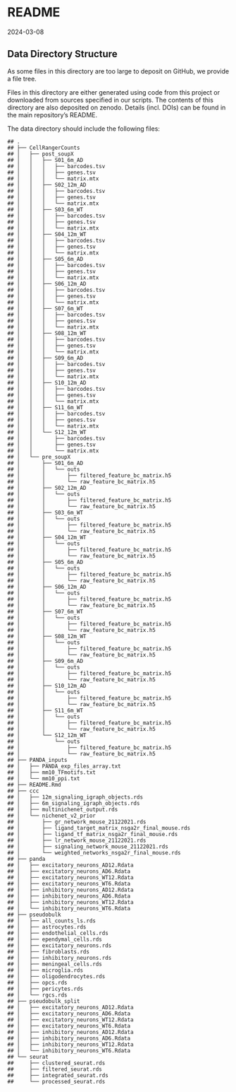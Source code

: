 README
================
2024-03-08

## Data Directory Structure

As some files in this directory are too large to deposit on GitHub, we
provide a file tree.

Files in this directory are either generated using code from this
project or downloaded from sources specified in our scripts. The
contents of this directory are also deposited on zenodo. Details
(incl. DOIs) can be found in the main repository’s README.

The data directory should include the following files:

    ## .
    ## ├── CellRangerCounts
    ## │   ├── post_soupX
    ## │   │   ├── S01_6m_AD
    ## │   │   │   ├── barcodes.tsv
    ## │   │   │   ├── genes.tsv
    ## │   │   │   └── matrix.mtx
    ## │   │   ├── S02_12m_AD
    ## │   │   │   ├── barcodes.tsv
    ## │   │   │   ├── genes.tsv
    ## │   │   │   └── matrix.mtx
    ## │   │   ├── S03_6m_WT
    ## │   │   │   ├── barcodes.tsv
    ## │   │   │   ├── genes.tsv
    ## │   │   │   └── matrix.mtx
    ## │   │   ├── S04_12m_WT
    ## │   │   │   ├── barcodes.tsv
    ## │   │   │   ├── genes.tsv
    ## │   │   │   └── matrix.mtx
    ## │   │   ├── S05_6m_AD
    ## │   │   │   ├── barcodes.tsv
    ## │   │   │   ├── genes.tsv
    ## │   │   │   └── matrix.mtx
    ## │   │   ├── S06_12m_AD
    ## │   │   │   ├── barcodes.tsv
    ## │   │   │   ├── genes.tsv
    ## │   │   │   └── matrix.mtx
    ## │   │   ├── S07_6m_WT
    ## │   │   │   ├── barcodes.tsv
    ## │   │   │   ├── genes.tsv
    ## │   │   │   └── matrix.mtx
    ## │   │   ├── S08_12m_WT
    ## │   │   │   ├── barcodes.tsv
    ## │   │   │   ├── genes.tsv
    ## │   │   │   └── matrix.mtx
    ## │   │   ├── S09_6m_AD
    ## │   │   │   ├── barcodes.tsv
    ## │   │   │   ├── genes.tsv
    ## │   │   │   └── matrix.mtx
    ## │   │   ├── S10_12m_AD
    ## │   │   │   ├── barcodes.tsv
    ## │   │   │   ├── genes.tsv
    ## │   │   │   └── matrix.mtx
    ## │   │   ├── S11_6m_WT
    ## │   │   │   ├── barcodes.tsv
    ## │   │   │   ├── genes.tsv
    ## │   │   │   └── matrix.mtx
    ## │   │   └── S12_12m_WT
    ## │   │       ├── barcodes.tsv
    ## │   │       ├── genes.tsv
    ## │   │       └── matrix.mtx
    ## │   └── pre_soupX
    ## │       ├── S01_6m_AD
    ## │       │   └── outs
    ## │       │       ├── filtered_feature_bc_matrix.h5
    ## │       │       └── raw_feature_bc_matrix.h5
    ## │       ├── S02_12m_AD
    ## │       │   └── outs
    ## │       │       ├── filtered_feature_bc_matrix.h5
    ## │       │       └── raw_feature_bc_matrix.h5
    ## │       ├── S03_6m_WT
    ## │       │   └── outs
    ## │       │       ├── filtered_feature_bc_matrix.h5
    ## │       │       └── raw_feature_bc_matrix.h5
    ## │       ├── S04_12m_WT
    ## │       │   └── outs
    ## │       │       ├── filtered_feature_bc_matrix.h5
    ## │       │       └── raw_feature_bc_matrix.h5
    ## │       ├── S05_6m_AD
    ## │       │   └── outs
    ## │       │       ├── filtered_feature_bc_matrix.h5
    ## │       │       └── raw_feature_bc_matrix.h5
    ## │       ├── S06_12m_AD
    ## │       │   └── outs
    ## │       │       ├── filtered_feature_bc_matrix.h5
    ## │       │       └── raw_feature_bc_matrix.h5
    ## │       ├── S07_6m_WT
    ## │       │   └── outs
    ## │       │       ├── filtered_feature_bc_matrix.h5
    ## │       │       └── raw_feature_bc_matrix.h5
    ## │       ├── S08_12m_WT
    ## │       │   └── outs
    ## │       │       ├── filtered_feature_bc_matrix.h5
    ## │       │       └── raw_feature_bc_matrix.h5
    ## │       ├── S09_6m_AD
    ## │       │   └── outs
    ## │       │       ├── filtered_feature_bc_matrix.h5
    ## │       │       └── raw_feature_bc_matrix.h5
    ## │       ├── S10_12m_AD
    ## │       │   └── outs
    ## │       │       ├── filtered_feature_bc_matrix.h5
    ## │       │       └── raw_feature_bc_matrix.h5
    ## │       ├── S11_6m_WT
    ## │       │   └── outs
    ## │       │       ├── filtered_feature_bc_matrix.h5
    ## │       │       └── raw_feature_bc_matrix.h5
    ## │       └── S12_12m_WT
    ## │           └── outs
    ## │               ├── filtered_feature_bc_matrix.h5
    ## │               └── raw_feature_bc_matrix.h5
    ## ├── PANDA_inputs
    ## │   ├── PANDA_exp_files_array.txt
    ## │   ├── mm10_TFmotifs.txt
    ## │   └── mm10_ppi.txt
    ## ├── README.Rmd
    ## ├── ccc
    ## │   ├── 12m_signaling_igraph_objects.rds
    ## │   ├── 6m_signaling_igraph_objects.rds
    ## │   ├── multinichenet_output.rds
    ## │   └── nichenet_v2_prior
    ## │       ├── gr_network_mouse_21122021.rds
    ## │       ├── ligand_target_matrix_nsga2r_final_mouse.rds
    ## │       ├── ligand_tf_matrix_nsga2r_final_mouse.rds
    ## │       ├── lr_network_mouse_21122021.rds
    ## │       ├── signaling_network_mouse_21122021.rds
    ## │       └── weighted_networks_nsga2r_final_mouse.rds
    ## ├── panda
    ## │   ├── excitatory_neurons_AD12.Rdata
    ## │   ├── excitatory_neurons_AD6.Rdata
    ## │   ├── excitatory_neurons_WT12.Rdata
    ## │   ├── excitatory_neurons_WT6.Rdata
    ## │   ├── inhibitory_neurons_AD12.Rdata
    ## │   ├── inhibitory_neurons_AD6.Rdata
    ## │   ├── inhibitory_neurons_WT12.Rdata
    ## │   └── inhibitory_neurons_WT6.Rdata
    ## ├── pseudobulk
    ## │   ├── all_counts_ls.rds
    ## │   ├── astrocytes.rds
    ## │   ├── endothelial_cells.rds
    ## │   ├── ependymal_cells.rds
    ## │   ├── excitatory_neurons.rds
    ## │   ├── fibroblasts.rds
    ## │   ├── inhibitory_neurons.rds
    ## │   ├── meningeal_cells.rds
    ## │   ├── microglia.rds
    ## │   ├── oligodendrocytes.rds
    ## │   ├── opcs.rds
    ## │   ├── pericytes.rds
    ## │   └── rgcs.rds
    ## ├── pseudobulk_split
    ## │   ├── excitatory_neurons_AD12.Rdata
    ## │   ├── excitatory_neurons_AD6.Rdata
    ## │   ├── excitatory_neurons_WT12.Rdata
    ## │   ├── excitatory_neurons_WT6.Rdata
    ## │   ├── inhibitory_neurons_AD12.Rdata
    ## │   ├── inhibitory_neurons_AD6.Rdata
    ## │   ├── inhibitory_neurons_WT12.Rdata
    ## │   └── inhibitory_neurons_WT6.Rdata
    ## └── seurat
    ##     ├── clustered_seurat.rds
    ##     ├── filtered_seurat.rds
    ##     ├── integrated_seurat.rds
    ##     └── processed_seurat.rds
